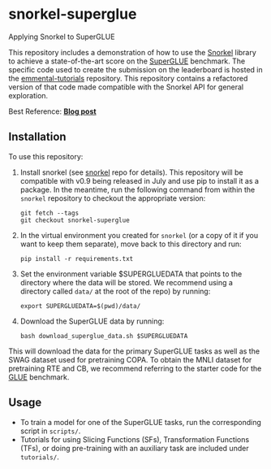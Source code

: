# snorkel-superglue
Applying Snorkel to SuperGLUE

This repository includes a demonstration of how to use the [Snorkel](https://github.com/HazyResearch/snorkel) library to achieve a state-of-the-art score on the [SuperGLUE](https://super.gluebenchmark.com/) benchmark. 
The specific code used to create the submission on the leaderboard is hosted in the [emmental-tutorials](https://github.com/SenWu/emmental-tutorials/tree/master/superglue) repository. 
This repository contains a refactored version of that code made compatible with the Snorkel API for general exploration.

Best Reference:
**[Blog post](https://hazyresearch.github.io/snorkel/blog/superglue.html)**

## Installation
To use this repository:
1. Install snorkel (see [snorkel](https://github.com/HazyResearch/snorkel) repo for details). This repository will be compatible with v0.9 being released in July and use pip to install it as a package. In the meantime, run the following command from within the `snorkel` repository to checkout the appropriate version:

    ```
    git fetch --tags
    git checkout snorkel-superglue
    ```

2. In the virtual environment you created for `snorkel` (or a copy of it if you want to keep them separate), move back to this directory and run:

    ```
    pip install -r requirements.txt
    ```

3. Set the environment variable $SUPERGLUEDATA that points to the directory where the data will be stored. We recommend using a directory called `data/` at the root of the repo) by running:

    ```
    export SUPERGLUEDATA=$(pwd)/data/
    ```
   
4. Download the SuperGLUE data by running: 

    ```
    bash download_superglue_data.sh $SUPERGLUEDATA
    ```

This will download the data for the primary SuperGLUE tasks as well as the SWAG dataset used for pretraining COPA.
To obtain the MNLI dataset for pretraining RTE and CB, we recommend referring to the starter code for the [GLUE](https://gluebenchmark.com/) benchmark.

## Usage
- To train a model for one of the SuperGLUE tasks, run the corresponding script in `scripts/`.
- Tutorials for using Slicing Functions (SFs), Transformation Functions (TFs), or doing pre-training with an auxiliary task are included under `tutorials/`.